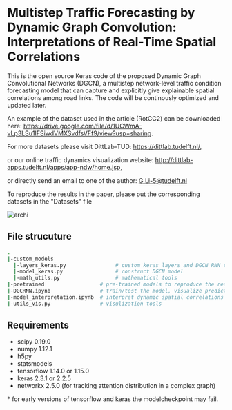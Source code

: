 # Multistep Traffic Forecasting by Dynamic Graph Convolution: Interpretations of Real-Time Spatial Correlations

This is the open source Keras code of the proposed Dynamic Graph Convolutional Networks (DGCN), a multistep network-level traffic condition forecasting model that can capture and explicitly give explainable spatial correlations among road links. The code will be continously optimized and updated later.

An example of the dataset used in the article (RotCC2) can be downloaded here: https://drive.google.com/file/d/1UCWmA-vLp3LSu1IFSiwdVMXSvdfsVFf9/view?usp=sharing.

For more datasets please visit DittLab-TUD: https://dittlab.tudelft.nl/,

or our online traffic dynamics visualization website: http://dittlab-apps.tudelft.nl/apps/app-ndw/home.jsp,

or directly send an email to one of the author:  G.Li-5@tudelft.nl

To reproduce the results in the paper, please put the corresponding datasets in the "Datasets" file

![archi](https://user-images.githubusercontent.com/48381256/98677777-cd67e180-235d-11eb-9fd6-4aaaefc790f1.PNG)


## File strucuture
```bash
.
|-custom_models
  |-layers_keras.py                # custom keras layers and DGCN RNN cell
  |-model_keras.py                 # construct DGCN model
  |-math_utils.py                  # mathematical tools
|-pretrained                  # pre-trained models to reproduce the results in the paper
|-DGCRNN.ipynb                # train/test the model, visualize predictions
|-model_interpretation.ipynb  # interpret dynamic spatial correlations
|-utils_vis.py                # visulization tools
```

## Requirements
* scipy 0.19.0
* numpy 1.12.1
* h5py
* statsmodels
* tensorflow 1.14.0 or 1.15.0
* keras 2.3.1 or 2.2.5
* networkx 2.5.0 (for tracking attention distribution in a complex graph)

\* for early versions of tensorflow and keras the modelcheckpoint may fail.

